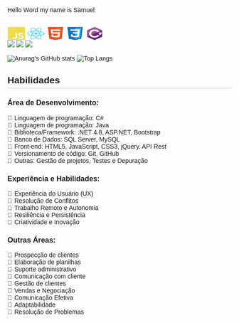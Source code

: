 Hello Word my name is Samuel 
<div style="display: inline_block"><br>
  <img align="center" alt="Rafa-Js" height="30" width="40" src="https://raw.githubusercontent.com/devicons/devicon/master/icons/javascript/javascript-plain.svg">
  <img align="center" alt="Rafa-React" height="30" width="40" src="https://raw.githubusercontent.com/devicons/devicon/master/icons/react/react-original.svg">
  <img align="center" alt="Rafa-HTML" height="30" width="40" src="https://raw.githubusercontent.com/devicons/devicon/master/icons/html5/html5-original.svg">
  <img align="center" alt="Rafa-CSS" height="30" width="40" src="https://raw.githubusercontent.com/devicons/devicon/master/icons/css3/css3-original.svg">
  <img align="center" alt="Rafa-Csharp" height="30" width="40" src="https://raw.githubusercontent.com/devicons/devicon/master/icons/csharp/csharp-original.svg">
</div>
  
<div> 
  <a href="https://instagram.com/samnuelmedeiros.bc" target="_blank"><img src="https://img.shields.io/badge/-Instagram-%23E4405F?style=for-the-badge&logo=instagram&logoColor=white" target="_blank"></a>
  <a href = "mailto:medeiros0442@gmail.com"><img src="https://img.shields.io/badge/-Gmail-%23333?style=for-the-badge&logo=gmail&logoColor=white" target="_blank"></a>
  <a href="https://www.linkedin.com/in/samuelmedeiros.bc" target="_blank"><img src="https://img.shields.io/badge/-LinkedIn-%230077B5?style=for-the-badge&logo=linkedin&logoColor=white" target="_blank"></a> 
  
</div>
 
 ![Anurag's GitHub stats](https://github-readme-stats.vercel.app/api?username=anuraghazra&theme=dark&show_icons=true)
 ![Top Langs](https://github-readme-stats.vercel.app/api/top-langs/?username=anuraghazra&layout=compact)
  <style>
    body {
      font-family: Arial, sans-serif;
    }

    h2 {
      border-bottom: 1px solid #ccc;
      padding-bottom: 5px;
    }

    ul {
      list-style: none;
      padding-left: 0;
    }

    li::before {
      content: "🔹"; /* Adicione emojis aqui para estilizar a lista */
      margin-right: 5px;
    }

    .category {
      font-weight: bold;
    }
  </style>  
  <h2>Habilidades</h2>

  <h3>Área de Desenvolvimento:</h3>
  <ul>
    <li>Linguagem de programação: C#</li>
    <li>Linguagem de programação: Java</li>
    <li>Biblioteca/Framework: .NET 4.8, ASP.NET, Bootstrap</li>
    <li>Banco de Dados: SQL Server, MySQL</li>
    <li>Front-end: HTML5, JavaScript, CSS3, jQuery, API Rest</li>
    <li>Versionamento de código: Git, GitHub</li>
    <li>Outras: Gestão de projetos, Testes e Depuração</li>
  </ul>

  <h3>Experiência e Habilidades:</h3>
  <ul>
    <li>Experiência do Usuário (UX)</li>
    <li>Resolução de Conflitos</li>
    <li>Trabalho Remoto e Autonomia</li>
    <li>Resiliência e Persistência</li>
    <li>Criatividade e Inovação</li>
  </ul>

  <h3>Outras Áreas:</h3>
  <ul>
    <li>Prospecção de clientes</li>
    <li>Elaboração de planilhas</li>
    <li>Suporte administrativo</li>
    <li>Comunicação com cliente</li>
    <li>Gestão de clientes</li>
    <li>Vendas e Negociação</li>
    <li>Comunicação Efetiva</li>
    <li>Adaptabilidade</li>
    <li>Resolução de Problemas</li>
  </ul> 
